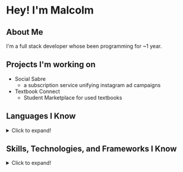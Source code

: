# Hey! I'm Malcolm

## About Me

I'm a full stack developer whose been programming for ~1 year. 
## Projects I'm working on

- Social Sabre
  - a subscription service unifying instagram ad campaigns
- Textbook Connect
  - Student Marketplace for used textbooks

## Languages I Know

<details>
<summary>Click to expand!</summary>

- Web Development
  - HTML
  - CSS
  - JavaScript
- Java
- C# 
- Python

</details>

## Skills, Technologies, and Frameworks I Know

<details>
<summary>Click to expand!</summary>

- MySQL
- SQLite
- PostgreSQL 
- IBM db2
- Flask
- Selenium
</details>


